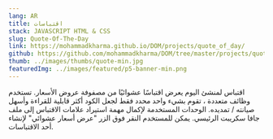 ```yaml
---
lang: AR
title: اقتباسات
stack: JAVASCRIPT HTML & CSS
slug: Quote-Of-The-Day
link: https://mohammadkharma.github.io/DOM/projects/quote_of_day/
github: https://github.com/mohammadkharma/DOM/tree/master/projects/quote_of_day
thumb: ../images/thumbs/quote-min.jpg
featuredImg: ../images/featured/p5-banner-min.png
---
```


اقتباس لمنشئ اليوم يعرض اقتباسًا عشوائيًا من مصفوفة عروض الأسعار. تستخدم وظائف متعددة ، تقوم بشيء واحد محدد فقط لجعل الكود أكثر قابلية للقراءة وأسهل صيانته / تمديده. الوحدات المستخدمة لإكمال مهمة استيراد علامات الاقتباس إلى ملف جافا سكريبت الرئيسي. يمكن للمستخدم النقر فوق الزر "عرض أسعار عشوائي" لإنشاء أحد الاقتباسات.
